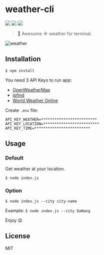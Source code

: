 # weather-cli

![](https://img.shields.io/david/jade28/weather-cli.svg?style=flat-square)
![](https://img.shields.io/github/license/jade28/weather-cli.svg?style=flat-square)
![](https://img.shields.io/badge/awesome-yes-brightgreen.svg?style=flat-square)

> 🚀 Awesome ☀️ weather for terminal.

![weather](https://user-images.githubusercontent.com/34389409/51784661-ee5a4500-217e-11e9-9373-e67bab6ce32c.gif)

## Installation

```
$ npm install
```

You need 3 API Keys to run app:
* [OpenWeatherMap](https://openweathermap.org/api)
* [ipfind](https://ipfind.com/)
* [World Weather Online](https://www.worldweatheronline.com/developer/)

Create `.env` file:

```
API_KEY_WEATHER=*************************
API_KEY_LOCATION=*************************
API_KEY_TIME=*************************
```

## Usage

### Default

Get weather at your location.

```
$ node index.js
```

### Option

```
$ node index.js --city city-name
```

Example: `$ node index.js --city DaNang`

Enjoy 😜

## License

MIT
